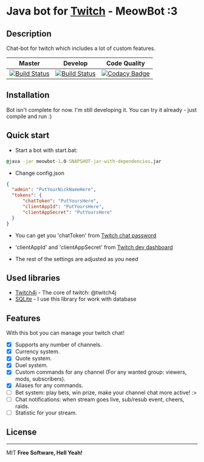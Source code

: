 # Java bot for [Twitch](https://twitch.tv) - MeowBot :3
## Description
  Chat-bot for twitch which includes a lot of custom features.
  
|Master|Develop|Code Quality
|---|---|---|
| [![Build Status](https://travis-ci.org/Riverxik/MeowBot3.svg?branch=master)](https://travis-ci.org/Riverxik/MeowBot3)  | [![Build Status](https://travis-ci.org/Riverxik/MeowBot3.svg?branch=develop)](https://travis-ci.org/Riverxik/MeowBot3) | [![Codacy Badge](https://api.codacy.com/project/badge/Grade/72ab0cb044c64bf6abc709f6f945f9fd)](https://www.codacy.com/app/Riverxik/MeowBot3?utm_source=github.com&amp;utm_medium=referral&amp;utm_content=Riverxik/MeowBot3&amp;utm_campaign=Badge_Grade) |

## Installation
  Bot isn't complete for now. I'm still developing it.
  You can try it already - just compile and run :)

## Quick start
  - Start a bot with start.bat:

  ```cmd
  @java -jar meowbot-1.0-SNAPSHOT-jar-with-dependencies.jar
  ```
  
  - Change config.json

  ```json
  { 
    "admin": "PutYourNickNameHere",
    "tokens": {
        "chatToken": "PutYoursHere",
        "clientAppId": "PutYoursHere",
        "clientAppSecret": "PutYoursHere"
    }
  }
  ```
  
  - You can get you 'chatToken' from [Twitch chat password](https://twitchapps.com/tmi/)

  - 'clientAppId' and 'clientAppSecret' from [Twitch dev dashboard](https://dev.twitch.tv/)

  - The rest of the settings are adjusted as you need
 
## Used libraries
- [Twitch4j](https://github.com/twitch4j/twitch4j) - The core of twitch: @twitch4j
- [SQLite](https://www.sqlite.org/index.html) - I use this library for work with database

## Features
  With this bot you can manage your twitch chat!
- [x] Supports any number of channels.
- [x] Currency system.
- [x] Quote system.
- [x] Duel system.
- [x] Custom commands for any channel (For any wanted group: viewers, mods, subscribers).
- [x] Aliases for any commands.
- [ ] Bet system: play bets, win prize, make your channel chat more active! :>
- [ ] Chat notifications: when stream goes live, sub/resub event, cheers, raids.
- [ ] Statistic for your stream.
## License
----
MIT
**Free Software, Hell Yeah!**
